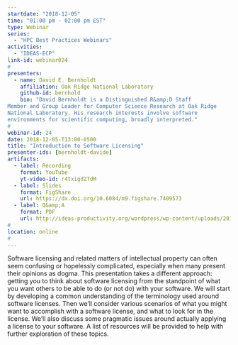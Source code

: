 ```yaml
---
startdate: "2018-12-05"
time: "01:00 pm - 02:00 pm EST"
type: Webinar
series:
  - "HPC Best Practices Webinars"
activities:
  - "IDEAS-ECP"
link-id: webinar024
#
presenters:
  - name: David E. Bernholdt
    affiliation: Oak Ridge National Laboratory
    github-id: bernhold
    bio: "David Bernholdt is a Distinguished R&amp;D Staff
Member and Group Leader for Computer Science Research at Oak Ridge
National Laboratory. His research interests involve software
environments for scientific computing, broadly interpreted."
#
webinar-id: 24
date: 2018-12-05-T13:00-0500
title: "Introduction to Software Licensing"
presenter-ids: [bernholdt-davide]
artifacts:
  - label: Recording
    format: YouTube
    yt-video-id: r4txigd2TdM
  - label: Slides
    format: FigShare
    url: https://dx.doi.org/10.6084/m9.figshare.7409573
  - label: Q&amp;A
    format: PDF
    url: http://ideas-productivity.org/wordpress/wp-content/uploads/2018/12/webinar024-licensing-qa.pdf
#
location: online
#
---
```

Software licensing and related matters of intellectual property can
often seem confusing or hopelessly complicated, especially when many
present their opinions as dogma. This presentation takes a different
approach: getting you to think about software licensing from the
standpoint of what you want others to be able to do (or not do) with
your software. We will start by developing a common understanding of
the terminology used around software licenses. Then we’ll consider
various scenarios of what you might want to accomplish with a software
license, and what to look for in the license. We’ll also discuss some
pragmatic issues around actually applying a license to your
software. A list of resources will be provided to help with further
exploration of these topics.
